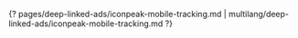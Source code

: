 {? pages/deep-linked-ads/iconpeak-mobile-tracking.md | multilang/deep-linked-ads/iconpeak-mobile-tracking.md ?}

